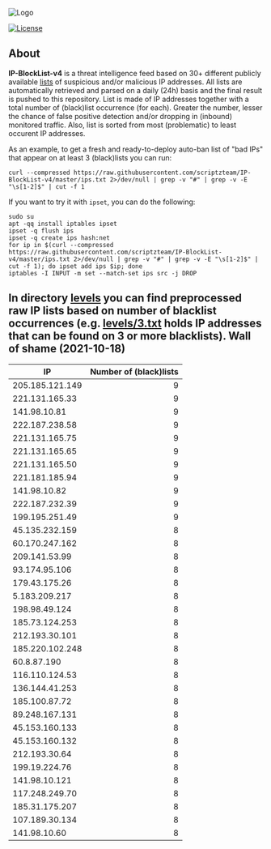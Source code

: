 ![Logo](https://i.imgur.com/PyKLAe7.png)

[![License](https://img.shields.io/badge/license-The_Unlicense-red.svg)](https://unlicense.org/)

About
----

**IP-BlockList-v4** is a threat intelligence feed based on 30+ different publicly available [lists](https://github.com/stamparm/maltrail) of suspicious and/or malicious IP addresses. All lists are automatically retrieved and parsed on a daily (24h) basis and the final result is pushed to this repository. List is made of IP addresses together with a total number of (black)list occurrence (for each). Greater the number, lesser the chance of false positive detection and/or dropping in (inbound) monitored traffic. Also, list is sorted from most (problematic) to least occurent IP addresses.

As an example, to get a fresh and ready-to-deploy auto-ban list of "bad IPs" that appear on at least 3 (black)lists you can run:

```
curl --compressed https://raw.githubusercontent.com/scriptzteam/IP-BlockList-v4/master/ips.txt 2>/dev/null | grep -v "#" | grep -v -E "\s[1-2]$" | cut -f 1
```

If you want to try it with `ipset`, you can do the following:

```
sudo su
apt -qq install iptables ipset
ipset -q flush ips
ipset -q create ips hash:net
for ip in $(curl --compressed https://raw.githubusercontent.com/scriptzteam/IP-BlockList-v4/master/ips.txt 2>/dev/null | grep -v "#" | grep -v -E "\s[1-2]$" | cut -f 1); do ipset add ips $ip; done
iptables -I INPUT -m set --match-set ips src -j DROP
```

In directory [levels](levels) you can find preprocessed raw IP lists based on number of blacklist occurrences (e.g. [levels/3.txt](levels/3.txt) holds IP addresses that can be found on 3 or more blacklists).
Wall of shame (2021-10-18)
----

|IP|Number of (black)lists|
|---|--:|
205.185.121.149|9
221.131.165.33|9
141.98.10.81|9
222.187.238.58|9
221.131.165.75|9
221.131.165.65|9
221.131.165.50|9
221.181.185.94|9
141.98.10.82|9
222.187.232.39|9
199.195.251.49|9
45.135.232.159|8
60.170.247.162|8
209.141.53.99|8
93.174.95.106|8
179.43.175.26|8
5.183.209.217|8
198.98.49.124|8
185.73.124.253|8
212.193.30.101|8
185.220.102.248|8
60.8.87.190|8
116.110.124.53|8
136.144.41.253|8
185.100.87.72|8
89.248.167.131|8
45.153.160.133|8
45.153.160.132|8
212.193.30.64|8
199.19.224.76|8
141.98.10.121|8
117.248.249.70|8
185.31.175.207|8
107.189.30.134|8
141.98.10.60|8
